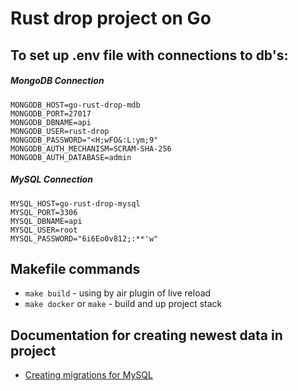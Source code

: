 # Rust drop project on Go

## To set up .env file with connections to db's:
##### MongoDB Connection
```
MONGODB_HOST=go-rust-drop-mdb
MONGODB_PORT=27017
MONGODB_DBNAME=api
MONGODB_USER=rust-drop
MONGODB_PASSWORD="<H;wFO&:L:ym;9"
MONGODB_AUTH_MECHANISM=SCRAM-SHA-256
MONGODB_AUTH_DATABASE=admin
```
##### MySQL Connection 
```
MYSQL_HOST=go-rust-drop-mysql
MYSQL_PORT=3306
MYSQL_DBNAME=api
MYSQL_USER=root
MYSQL_PASSWORD="6i6Eo0v812;:**'w"
```

## Makefile commands
- `make build` - using by air plugin of live reload
- `make docker` or `make` - build and up project stack

## Documentation for creating newest data in project
- [Creating migrations for MySQL](https://github.com/popcornrus/go-rust-drop/issues/1)
